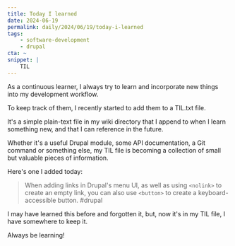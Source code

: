 ```yaml
---
title: Today I learned
date: 2024-06-19
permalink: daily/2024/06/19/today-i-learned
tags:
    - software-development
    - drupal
cta: ~
snippet: |
    TIL
---
```


As a continuous learner, I always try to learn and incorporate new things into my development workflow.

To keep track of them, I recently started to add them to a TIL.txt file.

It's a simple plain-text file in my wiki directory that I append to when I learn something new, and that I can reference in the future.

Whether it's a useful Drupal module, some API documentation, a Git command or something else, my TIL file is becoming a collection of small but valuable pieces of information.

Here's one I added today:

> When adding links in Drupal's menu UI, as well as using `<nolink>` to create an empty link, you can also use `<button>` to create a keyboard-accessible button. #drupal

I may have learned this before and forgotten it, but, now it's in my TIL file, I have somewhere to keep it.

Always be learning!
